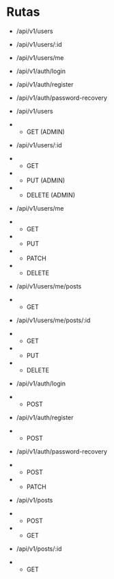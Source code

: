 # Rutas

- /api/v1/users
- /api/v1/users/:id
- /api/v1/users/me
- /api/v1/auth/login
- /api/v1/auth/register
- /api/v1/auth/password-recovery

- /api/v1/users
- - GET (ADMIN)

- /api/v1/users/:id
- - GET 
- - PUT (ADMIN)
- - DELETE (ADMIN)

- /api/v1/users/me
- - GET 
- - PUT 
- - PATCH
- - DELETE

- /api/v1/users/me/posts
- - GET

- /api/v1/users/me/posts/:id
- - GET
- - PUT
- - DELETE

- /api/v1/auth/login
- - POST

- /api/v1/auth/register
- - POST

- /api/v1/auth/password-recovery
- - POST
- - PATCH

- /api/v1/posts
- - POST
- - GET

- /api/v1/posts/:id
- - GET


